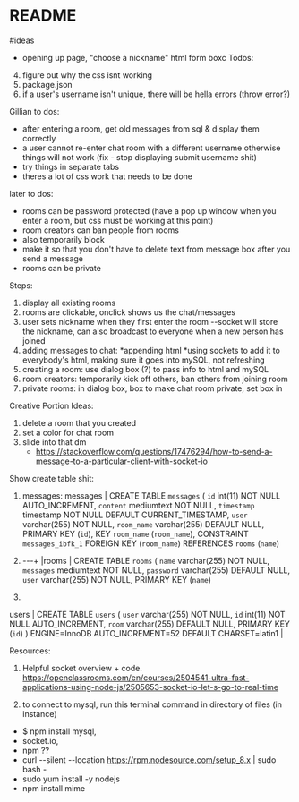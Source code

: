 # README #

#ideas

* opening up page, "choose a nickname" html form boxc
Todos:

4. figure out why the css isnt working
5. package.json
6. if a user's username isn't unique, there will be hella errors (throw error?)

Gillian to dos:
- after entering a room, get old messages from sql & display them correctly
- a user cannot re-enter chat room with a different username otherwise things will not work (fix - stop displaying submit username shit)
- try things in separate tabs
- theres a lot of css work that needs to be done


later to dos:
- rooms can be password protected (have a pop up window when you enter a room, but css must be working at this point)
- room creators can ban people from rooms
- also temporarily block
- make it so that you don't have to delete text from message box after you send a message
- rooms can be private

Steps:
1. display all existing rooms
2. rooms are clickable, onclick shows us the chat/messages
3. user sets nickname when they first enter the room --socket will store the nickname, can also broadcast to everyone when a new person has joined
4. adding messages to chat:
    *appending html
    *using sockets to add it to everybody's html, making sure it goes into mySQL, not refreshing
5. creating a room: use dialog box (?) to pass info to html and mySQL
6. room creators: temporarily kick off others, ban others from joining room
7. private rooms: in dialog box, box to make chat room private, set box in


Creative Portion Ideas:
1. delete a room that you created
2. set a color for chat room
3. slide into that dm
    * https://stackoverflow.com/questions/17476294/how-to-send-a-message-to-a-particular-client-with-socket-io 

Show create table shit:
1. messages:
messages | CREATE TABLE `messages` (
  `id` int(11) NOT NULL AUTO_INCREMENT,
  `content` mediumtext NOT NULL,
  `timestamp` timestamp NOT NULL DEFAULT CURRENT_TIMESTAMP,
  `user` varchar(255) NOT NULL,
  `room_name` varchar(255) DEFAULT NULL,
  PRIMARY KEY (`id`),
  KEY `room_name` (`room_name`),
  CONSTRAINT `messages_ibfk_1` FOREIGN KEY (`room_name`) REFERENCES `rooms` (`name`)

  2. ---+
|rooms | CREATE TABLE `rooms` (
  `name` varchar(255) NOT NULL,
  `messages` mediumtext NOT NULL,
  `password` varchar(255) DEFAULT NULL,
  `user` varchar(255) NOT NULL,
  PRIMARY KEY (`name`)

3. 
  users | CREATE TABLE `users` (
  `user` varchar(255) NOT NULL,
  `id` int(11) NOT NULL AUTO_INCREMENT,
  `room` varchar(255) DEFAULT NULL,
  PRIMARY KEY (`id`)
) ENGINE=InnoDB AUTO_INCREMENT=52 DEFAULT CHARSET=latin1 |

  Resources:
  1. Helpful socket overview + code. https://openclassrooms.com/en/courses/2504541-ultra-fast-applications-using-node-js/2505653-socket-io-let-s-go-to-real-time 

  2. to connect to mysql, run this terminal command in directory of files (in instance)
 -  $ npm install mysql, 
 - socket.io,  
 - npm ??
 - curl --silent --location https://rpm.nodesource.com/setup_8.x | sudo bash -
 - sudo yum install -y nodejs
 - npm install mime


  


